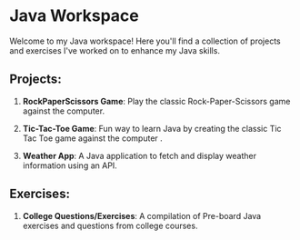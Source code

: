 # Java Workspace

Welcome to my Java workspace! Here you'll find a collection of projects and exercises I've worked on to enhance my Java skills.

## Projects:

   
1. **RockPaperScissors Game**: Play the classic Rock-Paper-Scissors game against the computer.
   
2. **Tic-Tac-Toe Game**: Fun way to learn Java by creating the classic Tic Tac Toe game against the computer .

3. **Weather App**: A Java application to fetch and display weather information using an API.

   
## Exercises:

1. **College Questions/Exercises**: A compilation of Pre-board Java exercises and questions from college courses.
